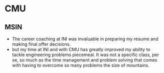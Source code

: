 # CMU
## MSIN
- The career coaching at INI was invaluable in preparing my resume and making final offer decisions.
- but my time at INI and with CMU has greatly improved my ability to tackle engineering problems piecemeal. It was not a specific class, per se, so much as the time management and problem solving that comes with having to overcome so many problems the size of mountains.